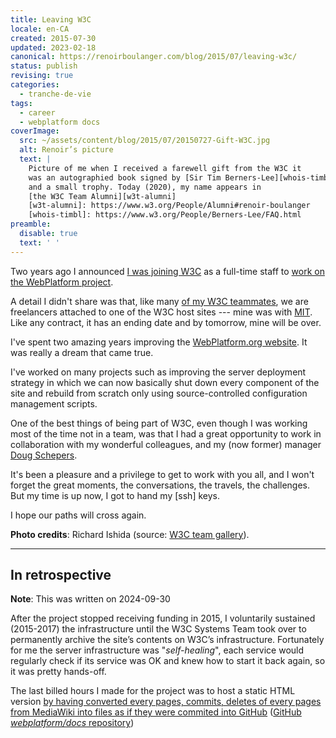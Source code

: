 ```yaml
---
title: Leaving W3C
locale: en-CA
created: 2015-07-30
updated: 2023-02-18
canonical: https://renoirboulanger.com/blog/2015/07/leaving-w3c/
status: publish
revising: true
categories:
  - tranche-de-vie
tags:
  - career
  - webplatform docs
coverImage:
  src: ~/assets/content/blog/2015/07/20150727-Gift-W3C.jpg
  alt: Renoir’s picture
  text: |
    Picture of me when I received a farewell gift from the W3C it
    was an autographied book signed by [Sir Tim Berners-Lee][whois-timbl]
    and a small trophy. Today (2020), my name appears in
    [the W3C Team Alumni][w3t-alumni]
    [w3t-alumni]: https://www.w3.org/People/Alumni#renoir-boulanger
    [whois-timbl]: https://www.w3.org/People/Berners-Lee/FAQ.html
preamble:
  disable: true
  text: ' '
---
```


Two years ago I announced [I was joining W3C][0] as a full-time staff to [work
on the WebPlatform project][1].

A detail I didn't share was that, like many [of my W3C teammates][2], we are
freelancers attached to one of the W3C host sites --- mine was with [MIT][3].
Like any contract, it has an ending date and by tomorrow, mine will be over.

I've spent two amazing years improving the [WebPlatform.org website][4]. It was
really a dream that came true.

I've worked on many projects such as improving the server deployment strategy in
which we can now basically shut down every component of the site and rebuild
from scratch only using source-controlled configuration management scripts.

One of the best things of being part of W3C, even though I was working most of
the time not in a team, was that I had a great opportunity to work in
collaboration with my wonderful colleagues, and my (now former) manager [Doug
Schepers][5].

It's been a pleasure and a privilege to get to work with you all, and I won't
forget the great moments, the conversations, the travels, the challenges. But my
time is up now, I got to hand my \[ssh\] keys.

I hope our paths will cross again.

<app-image figcaption="The W3C Team taken during TPAC 2013 in Shenzhen, China." src="~/assets/content/blog/2015/07/team-photo-med.jpg">

**Photo credits**: Richard Ishida (source: [W3C team gallery][6]).

</app-image>

---

## In retrospective

**Note**: This was written on 2024-09-30

After the project stopped receiving funding in 2015, I voluntarily sustained (2015-2017) the infrastructure until the W3C Systems Team took over to permanently archive the site’s contents on W3C’s infrastructure. Fortunately for me the server infrastructure was "*self-healing*", each service would regularly check if its service was OK and knew how to start it back again, so it was pretty hands-off.

The last billed hours I made for the project was to host a static HTML version [by having converted every pages, commits, deletes of every pages from MediaWiki into files as if they were commited into GitHub](/blog/2015/07/migrating-webplatform-org-mediawiki-into-git-history-and-into-markdown-files/) ([GitHub *webplatform/docs* repository](https://github.com/webplatform/docs))

[0]: /blog/2013/08/i-am-joining-w3c-to-work-on-the-webplatform-project
[1]:
  https://webplatform.github.io/blog/2013/08/hi-my-name-s-renoir-ill-be-your-devops-for-the-web-platform/
[2]: https://www.w3.org/People/
[3]:
  https://www.w3.org/Consortium/facts#org
  'Facts about the W3C and its Organizational structure'
[4]: https://www.webplatform.org/
[5]: http://schepers.cc/
[6]: https://www.w3.org/People/gallery/#year2013
